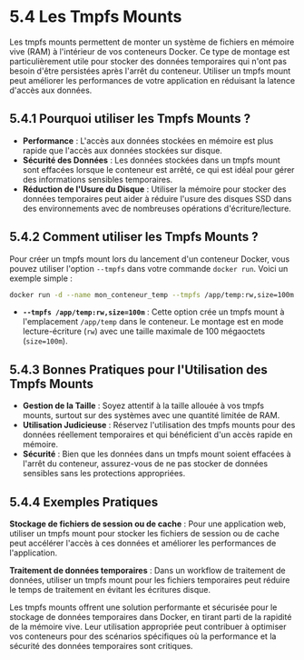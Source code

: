# 5.4 Les Tmpfs Mounts

Les tmpfs mounts permettent de monter un système de fichiers en mémoire vive (RAM) à l'intérieur de vos conteneurs Docker. Ce type de montage est particulièrement utile pour stocker des données temporaires qui n'ont pas besoin d'être persistées après l'arrêt du conteneur. Utiliser un tmpfs mount peut améliorer les performances de votre application en réduisant la latence d'accès aux données.

## 5.4.1 Pourquoi utiliser les Tmpfs Mounts ?

- **Performance** : L'accès aux données stockées en mémoire est plus rapide que l'accès aux données stockées sur disque.
- **Sécurité des Données** : Les données stockées dans un tmpfs mount sont effacées lorsque le conteneur est arrêté, ce qui est idéal pour gérer des informations sensibles temporaires.
- **Réduction de l'Usure du Disque** : Utiliser la mémoire pour stocker des données temporaires peut aider à réduire l'usure des disques SSD dans des environnements avec de nombreuses opérations d'écriture/lecture.

## 5.4.2 Comment utiliser les Tmpfs Mounts ?

Pour créer un tmpfs mount lors du lancement d'un conteneur Docker, vous pouvez utiliser l'option `--tmpfs` dans votre commande `docker run`. Voici un exemple simple :

```bash
docker run -d --name mon_conteneur_temp --tmpfs /app/temp:rw,size=100m mon_image
```

- **`--tmpfs /app/temp:rw,size=100m`** : Cette option crée un tmpfs mount à l'emplacement `/app/temp` dans le conteneur. Le montage est en mode lecture-écriture (`rw`) avec une taille maximale de 100 mégaoctets (`size=100m`).

## 5.4.3 Bonnes Pratiques pour l'Utilisation des Tmpfs Mounts

- **Gestion de la Taille** : Soyez attentif à la taille allouée à vos tmpfs mounts, surtout sur des systèmes avec une quantité limitée de RAM.
- **Utilisation Judicieuse** : Réservez l'utilisation des tmpfs mounts pour des données réellement temporaires et qui bénéficient d'un accès rapide en mémoire.
- **Sécurité** : Bien que les données dans un tmpfs mount soient effacées à l'arrêt du conteneur, assurez-vous de ne pas stocker de données sensibles sans les protections appropriées.

## 5.4.4 Exemples Pratiques

**Stockage de fichiers de session ou de cache** : Pour une application web, utiliser un tmpfs mount pour stocker les fichiers de session ou de cache peut accélérer l'accès à ces données et améliorer les performances de l'application.

**Traitement de données temporaires** : Dans un workflow de traitement de données, utiliser un tmpfs mount pour les fichiers temporaires peut réduire le temps de traitement en évitant les écritures disque.

Les tmpfs mounts offrent une solution performante et sécurisée pour le stockage de données temporaires dans Docker, en tirant parti de la rapidité de la mémoire vive. Leur utilisation appropriée peut contribuer à optimiser vos conteneurs pour des scénarios spécifiques où la performance et la sécurité des données temporaires sont critiques.
